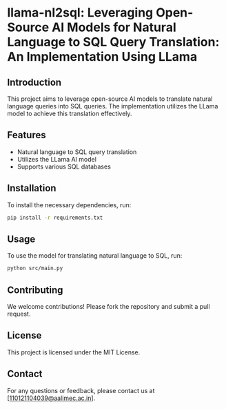 # llama-nl2sql: Leveraging Open-Source AI Models for Natural Language to SQL Query Translation: An Implementation Using LLama

## Introduction
This project aims to leverage open-source AI models to translate natural language queries into SQL queries. The implementation utilizes the LLama model to achieve this translation effectively.

## Features
- Natural language to SQL query translation
- Utilizes the LLama AI model
- Supports various SQL databases

## Installation
To install the necessary dependencies, run:
```bash
pip install -r requirements.txt
```

## Usage
To use the model for translating natural language to SQL, run:
```bash
python src/main.py
```

## Contributing
We welcome contributions! Please fork the repository and submit a pull request.

## License
This project is licensed under the MIT License.

## Contact
For any questions or feedback, please contact us at [110121104039@aalimec.ac.in].

